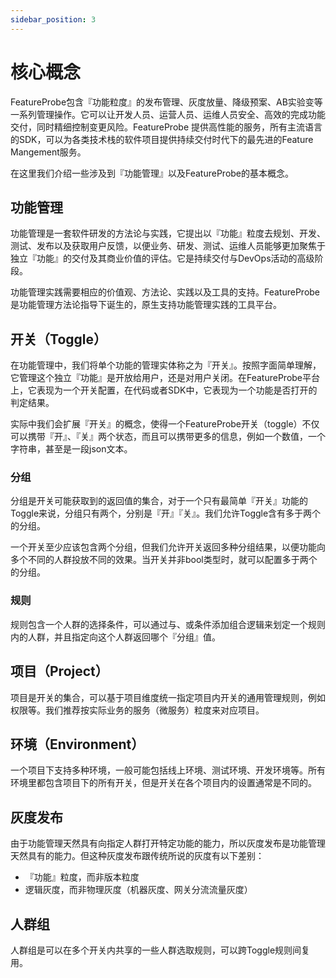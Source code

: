 ```yaml
---
sidebar_position: 3
---
```


# 核心概念

FeatureProbe包含『功能粒度』的发布管理、灰度放量、降级预案、AB实验变等一系列管理操作。它可以让开发人员、运营人员、运维人员安全、高效的完成功能交付，同时精细控制变更风险。FeatureProbe
提供高性能的服务，所有主流语言的SDK，可以为各类技术栈的软件项目提供持续交付时代下的最先进的Feature Mangement服务。

在这里我们介绍一些涉及到『功能管理』以及FeatureProbe的基本概念。

## 功能管理

功能管理是一套软件研发的方法论与实践，它提出以『功能』粒度去规划、开发、测试、发布以及获取用户反馈，以便业务、研发、测试、运维人员能够更加聚焦于独立『功能』的交付及其商业价值的评估。它是持续交付与DevOps活动的高级阶段。

功能管理实践需要相应的价值观、方法论、实践以及工具的支持。FeatureProbe是功能管理方法论指导下诞生的，原生支持功能管理实践的工具平台。

## 开关（Toggle）

在功能管理中，我们将单个功能的管理实体称之为『开关』。按照字面简单理解，它管理这个独立『功能』是开放给用户，还是对用户关闭。在FeatureProbe平台上，它表现为一个开关配置，在代码或者SDK中，它表现为一个功能是否打开的判定结果。

实际中我们会扩展『开关』的概念，使得一个FeatureProbe开关（toggle）不仅可以携带『开』、『关』两个状态，而且可以携带更多的信息，例如一个数值，一个字符串，甚至是一段json文本。

### 分组

分组是开关可能获取到的返回值的集合，对于一个只有最简单『开关』功能的Toggle来说，分组只有两个，分别是『开』『关』。我们允许Toggle含有多于两个的分组。

一个开关至少应该包含两个分组，但我们允许开关返回多种分组结果，以便功能向多个不同的人群投放不同的效果。当开关并非bool类型时，就可以配置多于两个的分组。

### 规则

规则包含一个人群的选择条件，可以通过与、或条件添加组合逻辑来划定一个规则内的人群，并且指定向这个人群返回哪个『分组』值。

## 项目（Project）

项目是开关的集合，可以基于项目维度统一指定项目内开关的通用管理规则，例如权限等。我们推荐按实际业务的服务（微服务）粒度来对应项目。

## 环境（Environment）

一个项目下支持多种环境，一般可能包括线上环境、测试环境、开发环境等。所有环境里都包含项目下的所有开关，但是开关在各个项目内的设置通常是不同的。

## 灰度发布

由于功能管理天然具有向指定人群打开特定功能的能力，所以灰度发布是功能管理天然具有的能力。但这种灰度发布跟传统所说的灰度有以下差别：

* 『功能』粒度，而非版本粒度
* 逻辑灰度，而非物理灰度（机器灰度、网关分流流量灰度）

## 人群组

人群组是可以在多个开关内共享的一些人群选取规则，可以跨Toggle规则间复用。